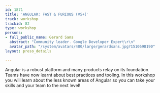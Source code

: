 ```yaml
---
id: 1871
title: 'ANGULAR: FAST & FURIOUS (V5+)'
track: workshop
trackid: 82
type: workshop
persons:
- full_public_name: Gerard Sans
  abstract: "Community leader. Google Developer Expert\r\n"
  avatar_path: "/system/avatars/480/large/gerardsans.jpg?1510698190"
layout: preso_details

---
```

Angular is a robust platform and many products relay on its foundation. Teams have now learnt about best practices and tooling.
In this workshop you will learn about the less known areas of Angular so you can take your skills and your team to the next level!